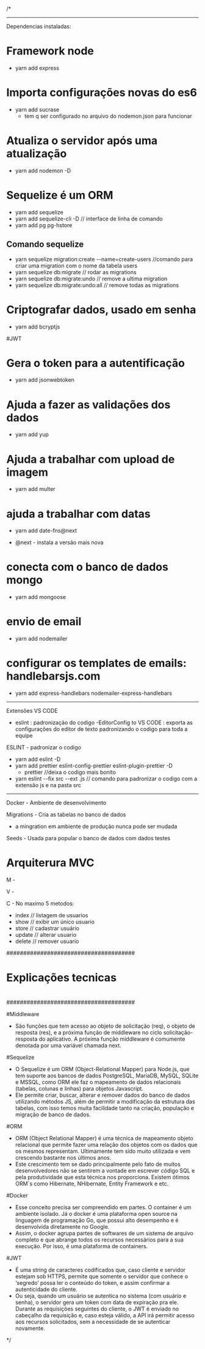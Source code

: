 /*


---------------------------------------------------------------------------------
Dependencias instaladas:

# Framework node
- yarn add express

# Importa configurações novas do es6
- yarn add sucrase
  - tem q ser configurado no arquivo do nodemon.json para funcionar

# Atualiza o servidor após uma atualização
- yarn add nodemon -D

# Sequelize é um ORM
- yarn add sequelize
- yarn add sequelize-cli -D // interface de linha de comando
- yarn add pg pg-hstore
## Comando sequelize
- yarn sequelize migration:create --name=create-users //comando para criar uma migration com o nome da tabela users
- yarn sequelize db:migrate // rodar as migrations
- yarn sequelize db:migrate:undo // remove a ultima migration
- yarn sequelize db:migrate:undo:all // remove todas as migrations

# Criptografar dados, usado em senha
- yarn add bcryptjs

#JWT
# Gera o token para a autentificação
- yarn add jsonwebtoken


# Ajuda a fazer as validações dos dados
- yarn add yup

# Ajuda a trabalhar com upload de imagem
- yarn add multer

# ajuda a trabalhar com datas
- yarn add date-fns@next
* @next - instala a versão mais nova

# conecta com o banco de dados mongo
- yarn add mongoose


# envio de email
- yarn add nodemailer
# configurar os templates de emails: handlebarsjs.com
- yarn add express-handlebars nodemailer-express-handlebars


---------------------------------------------------------------------------------
Extensões VS CODE

- eslint :  padronização do codigo
-EditorConfig to VS CODE : exporta as configurações do editor de texto padronizando o codigo para toda  a equipe

ESLINT - padronizar o codigo
- yarn add eslint -D
- yarn add prettier eslint-config-prettier eslint-plugin-prettier -D
  - prettier //deixa o codigo mais bonito
- yarn eslint --fix src --ext .js // comando para padronizar o codigo com a extensão js e na pasta src


---------------------------------------------------------------------------------
Docker - Ambiente de desenvolvimento

Migrations - Cria as tabelas no banco de dados
* a mingration em ambiente de produção nunca pode ser mudada

Seeds - Usada para popular o banco de dados com dados testes

# Arquiterura MVC

M -

V -

C - No maximo 5 metodos:
  - index // listagem de usuarios
  - show // exibir um único usuario
  - store // cadastrar usuário
  - update // alterar usuario
  - delete // remover usuario


######################################
#
# Explicações tecnicas
#
######################################


#Middleware
- São funções que tem acesso ao objeto de solicitação (req), o objeto de resposta (res), e a próxima função de middleware no ciclo solicitação-resposta do aplicativo. A próxima função middleware é comumente denotada por uma variável chamada next.

#Sequelize
- O Sequelize é um ORM (Object-Relational Mapper) para Node.js, que tem suporte aos bancos de dados PostgreSQL, MariaDB, MySQL, SQLite e MSSQL, como ORM ele faz o mapeamento de dados relacionais (tabelas, colunas e linhas) para objetos Javascript.
- Ele permite criar, buscar, alterar e remover dados do banco de dados utilizando métodos JS, além de permitir a modificação da estrutura das tabelas, com isso temos muita facilidade tanto na criação, população e migração de banco de dados.

#ORM
- ORM (Object Relational Mapper) é uma técnica de mapeamento objeto relacional que permite fazer uma relação dos objetos com os dados que os mesmos representam. Ultimamente tem sido muito utilizada e vem crescendo bastante nos últimos anos.
- Este crescimento tem se dado principalmente pelo fato de muitos desenvolvedores não se sentirem a vontade em escrever código SQL e pela produtividade que esta técnica nos proporciona. Existem ótimos ORM´s como Hibernate, NHibernate, Entity Framework e etc.

#Docker
- Esse conceito precisa ser compreendido em partes. O container é um ambiente isolado. Já o docker é uma plataforma open source na linguagem de programação Go, que possui alto desempenho e é desenvolvida diretamente no Google.
- Assim, o docker agrupa partes de softwares de um sistema de arquivo completo e que abrange todos os recursos necessários para a sua execução. Por isso, é uma plataforma de containers.

#JWT
- É uma string de caracteres codificados que, caso cliente e servidor estejam sob HTTPS, permite que somente o servidor que conhece o ‘segredo’ possa ler o conteúdo do token, e assim confirmar a autenticidade do cliente.
- Ou seja, quando um usuário se autentica no sistema (com usuário e senha), o servidor gera um token com data de expiração pra ele. Durante as requisições seguintes do cliente, o JWT é enviado no cabeçalho da requisição e, caso esteja válido, a API irá permitir acesso aos recursos solicitados, sem a necessidade de se autenticar novamente.






*/
